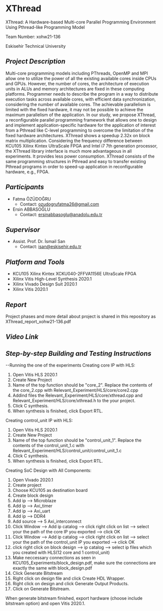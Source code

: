 # XThread
XThread: A Hardware-based Multi-core Parallel Programming Environment Using Pthread-like Programming Model	

Team Number: xohw21-136

Eskisehir Technical University

## **_Project Description_** ##
Multi-core programming models including PThreads, OpenMP and MPI allow one to utilize the power of all the existing available cores inside CPUs and GPUs. However, the number of cores, the architecture of execution units in ALUs and memory architectures are fixed in these computing platforms. Programmer needs to describe the program in a way to distribute execution tasks across available cores, with efficient data synchronization, considering the number of available cores. The achievable parallelism is limited with the fixed hardware, it may not be possible to achieve the maximum parallelism of the application.  In our study, we propose XThread, a reconfigurable parallel programming framework that allows one to design and implement application-specific hardware for the application of interest from a Pthread like C-level programming to overcome the limitation of the fixed hardware architectures. XThread shows a speedup 2.32x on block matrix multiplication. Considering the frequency difference between KCU105 Xilinx Kintex UltraScale FPGA and Intel i7 7th generation processor, the XThread library interface is much more advantageous in all experiments. It provides less power consumption. XThread consists of the same programming structures in Pthread and easy to transfer existing Pthread programs in order to speed-up application in reconfigurable hardware, e.g., FPGA.

## **_Participants_** ##
- Fatma ÖZÜDOĞRU
  - Contact: ozudogrufatma26@gmail.com
- Ersin ABBASOĞLU
  - Contact: ersinabbasoglu@anadolu.edu.tr
## **_Supervisor_** ##
 - Assist. Prof. Dr. İsmail San
    - Contact: isan@eskisehir.edu.tr
## **_Platform and Tools_** ##
- KCU105 Xilinx Kintex XCKU040-2FFVA1156E UltraScale FPGA
- Xilinx Vitis High-Level Synthesis 2020.1
- Xilinx Vivado Design Suit 2020.1
- Xilinx Vitis 2020.1

## **_Report_** ##
Project phases and more detail about project is shared in this repository as XThread_report_xohw21-136.pdf
## **_Video Link_** ##


## **_Step-by-step Building and Testing Instructions_** ##

--Running the one of the experiments
Creating core IP with HLS:
  1. Open Vitis HLS 2020.1
  2. Create New Project
  3. Name of the top function should be "core_2". Replace the contents of the core_2.cpp with Relevant_Experiment/HLS/core/core2.cpp
  4. Addind files the Relevant_Experiment/HLS/core/xthread.cpp and Relevant_Experiment/HLS/core/xthread.h to the your project.
  5. Click C synthesis.
  6. When synthesis is finished, click Export RTL.

Creating control_unit IP with HLS:
  1. Open Vitis HLS 2020.1
  2. Create New Project
  3. Name of the top function should be "control_unit_1". Replace the contents of the control_unit_1.c with Relevant_Experiment/HLS/control_unit/control_unit_1.c
  4. Click C synthesis.
  5. When synthesis is finished, click Export RTL.
  
Creating SoC Design with All Components:
  1. Open Vivado 2020.1
  2. Create project
  3. Choose KCU105 as destination board
  4. Create block design
  5. Add ip --> Microblaze
  6. Add ip --> Axi_timer
  7. Add ip --> Axi_uart
  8. Add ip --> DDR4
  9. Add source --> 5 Axi_interconnect
  10. Click Window --> Add ip catalog --> click right click on list --> select your the path of the core IP you exported --> click OK
  11. Click Window --> Add ip catalog --> click right click on list --> select your the path of the control_unit IP you exported --> click OK
  12. click right click on block design -->  ip catalog --> select ip files which you created with HLS(12 core and 1 control_unit)
  13. Make neccessary connections as seen in KCU105_Experiments/block_design.pdf, make sure the connections are exactly the same with block_design.pdf
  14. Click Generate Bitstream
  15. Right click on design file and click Create HDL Wrapper.
  16. Right click on design and click Generate Output Products.
  17. Click on Generate Bitstream.

When generate bitstream finished, export hardware (choose include bitstream option) and open Vitis 2020.1.

